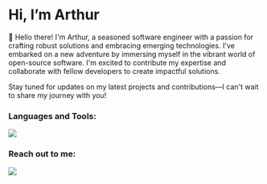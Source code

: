 # Hi, I’m Arthur



👋 Hello there! I'm Arthur, a seasoned software engineer with a passion for crafting robust solutions and embracing emerging technologies. I've embarked on a new adventure by immersing myself in the vibrant world of open-source software. I'm excited to contribute my expertise and collaborate with fellow developers to create impactful solutions. 

Stay tuned for updates on my latest projects and contributions—I can't wait to share my journey with you!


<h3 align="left">Languages and Tools:</h3>

<p align="left">
  <a href="https://skillicons.dev">
    <img src="https://skillicons.dev/icons?i=python,bash,c,linux,lua,git,vim,html,css" />
  </a>
</p>

<h3 align="left">Reach out to me:</h3>
<p align="left">
<a href="https://www.linkedin.com/in/arthur-lee-yu" target="blank"><img src="https://skillicons.dev/icons?i=linkedin" /></a> 
</p>

